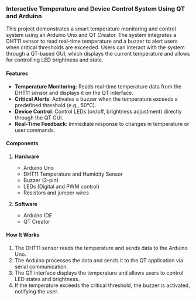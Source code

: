 

### **Interactive Temperature and Device Control System Using QT and Arduino**  

This project demonstrates a smart temperature monitoring and control system using an Arduino Uno and QT Creator. The system integrates a DHT11 sensor to read real-time temperature and a buzzer to alert users when critical thresholds are exceeded. Users can interact with the system through a QT-based GUI, which displays the current temperature and allows for controlling LED brightness and state.  

#### **Features**  
- **Temperature Monitoring**: Reads real-time temperature data from the DHT11 sensor and displays it on the QT interface.  
- **Critical Alerts**: Activates a buzzer when the temperature exceeds a predefined threshold (e.g., 50°C).  
- **Device Control**: Control LEDs (on/off, brightness adjustment) directly through the QT GUI.  
- **Real-Time Feedback**: Immediate response to changes in temperature or user commands.  

#### **Components**  
1. **Hardware**  
   - Arduino Uno  
   - DHT11 Temperature and Humidity Sensor  
   - Buzzer (2-pin)  
   - LEDs (Digital and PWM control)  
   - Resistors and jumper wires  

2. **Software**  
   - Arduino IDE  
   - QT Creator  

#### **How It Works**  
1. The DHT11 sensor reads the temperature and sends data to the Arduino Uno.  
2. The Arduino processes the data and sends it to the QT application via serial communication.  
3. The QT interface displays the temperature and allows users to control LED states and brightness.  
4. If the temperature exceeds the critical threshold, the buzzer is activated, notifying the user.  



